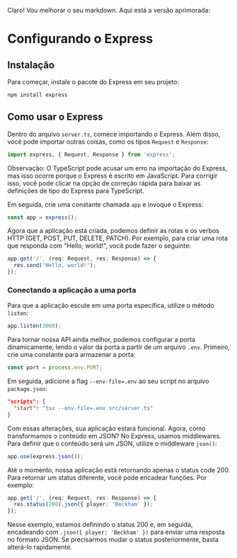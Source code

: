 Claro! Vou melhorar o seu markdown. Aqui está a versão aprimorada:

# Configurando o Express

## Instalação

Para começar, instale o pacote do Express em seu projeto:

```bash
npm install express
```

## Como usar o Express

Dentro do arquivo `server.ts`, comece importando o Express. Além disso, você pode importar outras coisas, como os tipos `Request` e `Response`:

```typescript
import express, { Request, Response } from 'express';
```

Observação: O TypeScript pode acusar um erro na importação do Express, mas isso ocorre porque o Express é escrito em JavaScript. Para corrigir isso, você pode clicar na opção de correção rápida para baixar as definições de tipo do Express para TypeScript.

Em seguida, crie uma constante chamada `app` e invoque o Express:

```typescript
const app = express();
```

Agora que a aplicação está criada, podemos definir as rotas e os verbos HTTP (GET, POST, PUT, DELETE, PATCH). Por exemplo, para criar uma rota que responda com "Hello, world!", você pode fazer o seguinte:

```typescript
app.get('/', (req: Request, res: Response) => {
  res.send('Hello, world!');
});
```

### Conectando a aplicação a uma porta

Para que a aplicação escute em uma porta específica, utilize o método `listen`:

```typescript
app.listen(3000);
```

Para tornar nossa API ainda melhor, podemos configurar a porta dinamicamente, lendo o valor da porta a partir de um arquivo `.env`. Primeiro, crie uma constante para armazenar a porta:

```typescript
const port = process.env.PORT;
```

Em seguida, adicione a flag `--env-file=.env` ao seu script no arquivo `package.json`:

```json
"scripts": {
  "start": "tsx --env-file=.env src/server.ts"
}
```

Com essas alterações, sua aplicação estará funcional. Agora, como transformamos o conteúdo em JSON? No Express, usamos middlewares. Para definir que o conteúdo será um JSON, utilize o middleware `json()`:

```typescript
app.use(express.json());
```

Até o momento, nossa aplicação está retornando apenas o status code 200. Para retornar um status diferente, você pode encadear funções. Por exemplo:

```typescript
app.get('/', (req: Request, res: Response) => {
  res.status(200).json({ player: 'Beckham' });
});
```

Nesse exemplo, estamos definindo o status 200 e, em seguida, encadeando com `.json({ player: 'Beckham' })` para enviar uma resposta no formato JSON. Se precisarmos mudar o status posteriormente, basta alterá-lo rapidamente.
